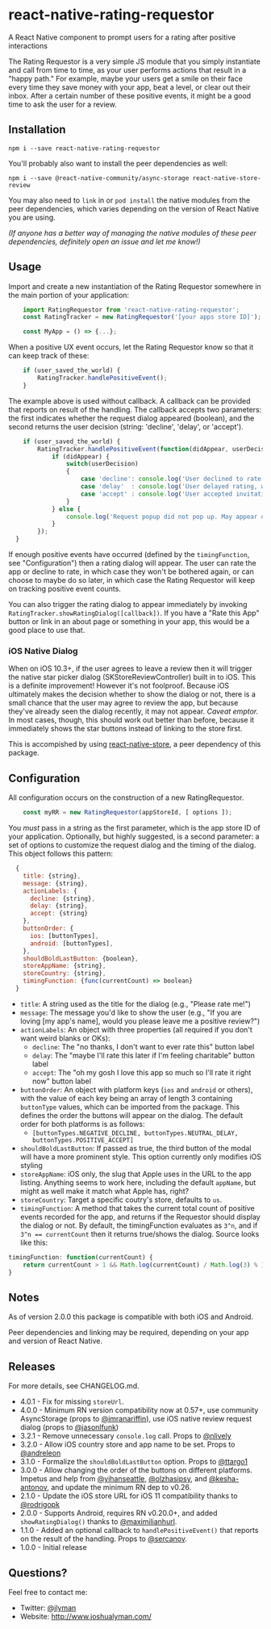 # react-native-rating-requestor

A React Native component to prompt users for a rating after positive interactions

The Rating Requestor is a very simple JS module that you simply instantiate and call from time to time, as your user performs actions that result in a "happy path." For example, maybe your users get a smile on their face every time they save money with your app, beat a level, or clear out their inbox. After a certain number of these positive events, it might be a good time to ask the user for a review. 

## Installation

    npm i --save react-native-rating-requestor

You'll probably also want to install the peer dependencies as well: 

    npm i --save @react-native-community/async-storage react-native-store-review

 You may also need to `link` in or `pod install` the native modules from the peer dependencies, which varies depending on the version of React Native you are using.

 *(If anyone has a better way of managing the native modules of these peer dependencies, definitely open an issue and let me know!)*

## Usage

Import and create a new instantiation of the Rating Requestor somewhere in the main portion of your application:

````javascript
    import RatingRequestor from 'react-native-rating-requestor';
    const RatingTracker = new RatingRequestor('[your apps store ID]');

    const MyApp = () => {...};
````
When a positive UX event occurs, let the Rating Requestor know so that it can keep track of these:

````javascript
	if (user_saved_the_world) {
		RatingTracker.handlePositiveEvent();
	}
````

The example above is used without callback. A callback can be provided that reports on result of the handling. The callback accepts two parameters: the first indicates whether the request dialog appeared (boolean), and the second returns the user decision (string: 'decline', 'delay', or 'accept').

````javascript
	if (user_saved_the_world) {
		RatingTracker.handlePositiveEvent(function(didAppear, userDecision) {
			if (didAppear) {
				switch(userDecision)
				{
					case 'decline': console.log('User declined to rate'); break;
					case 'delay'  : console.log('User delayed rating, will be asked later'); break;
					case 'accept' : console.log('User accepted invitation to rate, redirected to app store'); break;
				}
			} else {
				console.log('Request popup did not pop up. May appear on future positive events.');
			} 
		});
  }
````

If enough positive events have occurred (defined by the `timingFunction`, see "Configuration") then a rating dialog will appear. The user can rate the app or decline to rate, in which case they won't be bothered again, or can choose to maybe do so later, in which case the Rating Requestor will keep on tracking positive event counts.

You can also trigger the rating dialog to appear immediately by invoking `RatingTracker.showRatingDialog([callback])`. If you have a "Rate this App" button or link in an about page or something in your app, this would be a good place to use that.

### iOS Native Dialog

When on iOS 10.3+, if the user agrees to leave a review then it will trigger the native star picker dialog (SKStoreReviewController) built in to iOS. This is a definite improvement! However it's not foolproof. Because iOS ultimately makes the decision whether to show the dialog or not, there is a small chance that the user may agree to review the app, but because they've already seen the dialog recently, it may not appear. *Caveat emptor.* In most cases, though, this should work out better than before, because it immediately shows the star buttons instead of linking to the store first.

This is accompished by using [react-native-store](https://github.com/oblador/react-native-store-review), a peer dependency of this package.

## Configuration

All configuration occurs on the construction of a new RatingRequestor. 

````javascript
    const myRR = new RatingRequestor(appStoreId, [ options ]);
````

You *must* pass in a string as the first parameter, which is the app store ID of your application. Optionally, but highly suggested, is a second parameter: a set of options to customize the request dialog and the timing of the dialog. This object follows this pattern:

````javascript
  {
    title: {string},
    message: {string},
    actionLabels: {
      decline: {string},
      delay: {string},
      accept: {string}
    },
    buttonOrder: {
      ios: [buttonTypes],
      android: [buttonTypes],
    },
    shouldBoldLastButton: {boolean},
    storeAppName: {string},
    storeCountry: {string},
    timingFunction: {func(currentCount) => boolean}
  }
````

- `title`: A string used as the title for the dialog (e.g., "Please rate me!")
- `message`: The message you'd like to show the user (e.g., "If you are loving [my app's name], would you please leave me a positive review?")
- `actionLabels`: An object with three properties (all required if you don't want weird blanks or OKs):
  - `decline`: The "no thanks, I don't want to ever rate this" button label
  - `delay`: The "maybe I'll rate this later if I'm feeling charitable" button label
  - `accept`: The "oh my gosh I love this app so much so I'll rate it right now" button label
- `buttonOrder`: An object with platform keys (`ios` and `android` or others), with the value of each key being an array of length 3 containing `buttonType` values, which can be imported from the package. This defines the order the buttons will appear on the dialog. The default order for both platforms is as follows:
  - `[buttonTypes.NEGATIVE_DECLINE, buttonTypes.NEUTRAL_DELAY, buttonTypes.POSITIVE_ACCEPT]`
- `shouldBoldLastButton`: If passed as true, the third button of the modal will have a more prominent style. This option currently only modifies iOS styling
- `storeAppName`: iOS only, the slug that Apple uses in the URL to the app listing. Anything seems to work here, including the default `appName`, but might as well make it match what Apple has, right?
- `storeCountry`: Target a specific coutry's store, defaults to `us`.
- `timingFunction`: A method that takes the current total count of positive events recorded for the app, and returns if the Requestor should display the dialog or not. By default, the timingFunction evaluates as `3^n`, and if `3^n == currentCount` then it returns true/shows the dialog. Source looks like this:

```javascript
timingFunction: function(currentCount) {
    return currentCount > 1 && Math.log(currentCount) / Math.log(3) % 1 == 0;
}
```

## Notes

As of version 2.0.0 this package is compatible with both iOS and Android.

Peer dependencies and linking may be required, depending on your app and version of React Native.

## Releases

For more details, see CHANGELOG.md.

- 4.0.1 - Fix for missing `storeUrl`.
- 4.0.0 - Minimum RN version compatibility now at 0.57+, use community AsyncStorage (props to [@imranariffin](https://github.com/imranariffin)), use iOS native review request dialog (props to [@jasonlfunk](https://github.com/jasonlfunk))
- 3.2.1 - Remove unnecessary `console.log` call. Props to [@nlively](https://github.com/nlively)
- 3.2.0 - Allow iOS country store and app name to be set. Props to [@andreleon](https://github.com/andreleon)
- 3.1.0 - Formalize the `shouldBoldLastButton` option. Props to [@ttargo1](https://github.com/ttargo1)
- 3.0.0 - Allow changing the order of the buttons on different platforms. Impetus and help from [@yihanseattle](https://github.com/yihanseattle), [@olzhasipsy](https://github.com/olzhasipsy), and [@kesha-antonov](https://github.com/kesha-antonov), and update the minimum RN dep to v0.26.
- 2.1.0 - Update the iOS store URL for iOS 11 compatibility thanks to [@rodrigopk](https://github.com/rodrigopk)
- 2.0.0 - Supports Android, requires RN v0.20.0+, and added `showRatingDialog()` thanks to [@maximilianhurl](https://github.com/maximilianhurl).
- 1.1.0 - Added an optional callback to `handlePositiveEvent()` that reports on the result of the handling. Props to [@sercanov](https://github.com/sercanov).
- 1.0.0 - Initial release

## Questions?

Feel free to contact me:

- Twitter: [@jlyman](https://www.twitter.com/jlyman)
- Website: http://www.joshualyman.com/
